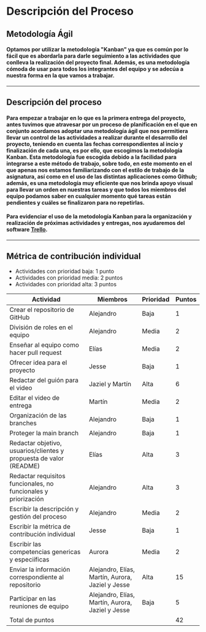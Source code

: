 # Descripción del Proceso

## Metodología Ágil
#### Optamos por utilizar la metodología "Kanban" ya que es común por lo fácil que es abordarla para darle seguimiento a las actividades que conlleva la realización del proyecto final. Además, es una metodología cómoda de usar para todos los integrantes del equipo y se adecúa a nuestra forma en la que vamos a trabajar.

---
## Descripción del proceso

#### Para empezar a trabajar en lo que es la primera entrega del proyecto, antes tuvimos que atravesar por un proceso de planificación en el que en conjunto acordamos adoptar una metodología ágil que nos permitiera llevar un control de las actividades a realizar durante el desarrollo del proyecto, teniendo en cuenta las fechas correspondientes al incio y finalización de cada una, es por ello, que escogimos la metodología Kanban. Esta metodología fue escogida debido a la facilidad para integrarse a este método de trabajo, sobre todo, en este momento en el que apenas nos estamos familiarizando con el estilo de trabajo de la asignatura, así como en el uso de las distintas aplicaciones como Github; además, es una metodología muy eficiente que nos brinda apoyo visual para llevar un orden en nuestras tareas y que todos los miembros del equipo podamos saber en cualquier momento qué tareas están pendientes y cuáles se finalizaron para no repetirlas.

#### Para evidenciar el uso de la metodología Kanban para la organización y realización de próximas actividades y entregas, nos ayudaremos del software [Trello](https://trello.com/invite/b/MTplZua6/ATTI6e89a2c0cf40d82490b768269270df89BE17A0CF/fis-proyecto-deafyapp). 

---

## Métrica de contribución individual
- Actividades con prioridad baja: 1 punto
- Actividades con prioridad media: 2 puntos
- Actividades con prioridad alta: 3 puntos

| Actividad                                                           | Miembros                                         | Prioridad | Puntos |
|---------------------------------------------------------------------|--------------------------------------------------|-----------|--------|
| Crear el repositorio de GitHub                                      | Alejandro                                        | Baja      | 1      |
| División de roles en el equipo                                      | Alejandro                                        | Media     | 2      |
| Enseñar al equipo como hacer pull  request                          | Elías                                            | Media     | 2      |
| Ofrecer idea para el proyecto                                       | Jesse                                            | Baja      | 1      |
| Redactar del guión para el video                                    | Jaziel y Martín                                  | Alta      | 6      |
| Editar el video de entrega                                          | Martín                                           | Media     | 2      |
| Organización de las branches                                        | Alejandro                                        | Baja      | 1      |
| Proteger la main branch                                             | Alejandro                                        | Baja      | 1      |
| Redactar objetivo, usuarios/clientes  y propuesta de valor (README) | Elías                                            | Alta      | 3      |
| Redactar requisitos funcionales, no funcionales y priorización      | Alejandro                                        | Alta      | 3      |
| Escribir la descripción y gestión del proceso                       | Alejandro                                        | Media     | 2      |
| Escribir la métrica de contribución individual                      | Jesse                                            | Baja      | 1      |
| Escribir las competencias genericas y especiíficas                  | Aurora                                           | Media     | 2      |
| Enviar la información correspondiente al repositorio                | Alejandro, Elías, Martín, Aurora, Jaziel y Jesse | Alta      | 15     |
| Participar en las reuniones de equipo                               | Alejandro, Elías, Martín, Aurora, Jaziel y Jesse | Baja      | 5      |
| Total de puntos                                                     |                                                  |           | 42     |

